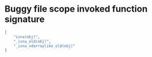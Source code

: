 # Buggy file scope invoked function signature

```json
[
    "isna(obj)",
    "_isna_old(obj)",
    "_isna_ndarraylike_old(obj)"
]
```

